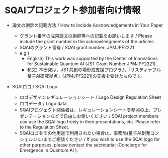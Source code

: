 # SQAIプロジェクト参加者向け情報

* 論文の謝辞の記載方法 / How to Include Acknowledgements in Your Paper
  * グラント番号の成果論文の謝辞等への記載をお願いします / Please include the grant number in the acknowledgments of the articles
  * SQAIのグラント番号 / SQAI grant number: JPMJPF2221
  * e.g.)
    * English) This work was supported by the Center of Innovations for Sustainable Quantum AI (JST Grant Number JPMJPF2221).
    * 和文) 本研究は、JST共創の場形成支援プログラム「サスティナブル量子AI研究拠点」(JPMJPF2221)の支援を受けたものです。

* SQAIロゴ / SQAI Logo
  * ロゴデザインレギュレーションシート / Logo Design Regulation Sheet
  * ロゴデータ / Logo data
  * SQAIプロジェクト関係者は、レギュレーションシートを参照の上、プレゼンテーションなどで自由にお使いください / SQAI project members can use the SQAI logo freely in their presentations, etc. Please refer to the Regulation Sheet.
  * SQAIロゴをその他用途で利用されたい場合は、事務局(量子AI創発コンシェルジュ)までご相談ください / If you wish to use the SQAI logo for other purposes, please contact the secretariat (Concierge for Emergence in Quantum AI ).
